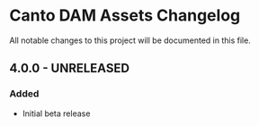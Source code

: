 # Canto DAM Assets Changelog

All notable changes to this project will be documented in this file.

## 4.0.0 - UNRELEASED
### Added
* Initial beta release
